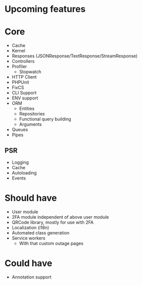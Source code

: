 # Upcoming features
# Core
- Cache
- Kernel
- Responses (JSONResponse/TextResponse/StreamResponse)
- Controllers
- Profiler
    - Stopwatch
- HTTP Client
- PHPUnit
- FixCS
- CLI Support
- ENV support
- ORM
    - Entities
    - Repositories
    - Functional query building
    - Arguments
- Queues
- Pipes

## PSR
- Logging
- Cache
- Autoloading
- Events

# Should have
- User module
- 2FA module independent of above user module 
- QRCode library, mostly for use with 2FA
- Localization (i18n)
- Automated class generation
- Service workers
  - With that custom outage pages

# Could have
- Annotation support
